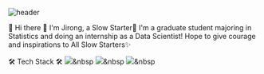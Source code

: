 ![header](https://capsule-render.vercel.app/api?type=wave&color=auto&height=200&section=header&text=Slow%20Starter();%20&fontSize=90&fontColor=000000)

👋  Hi there 👋
I'm Jirong, a Slow Starter🌱
I'm a graduate student majoring in Statistics and doing an internship as a Data Scientist!
Hope to give courage and inspirations to All Slow Starters✨

🛠 Tech Stack 🛠
 <img src="https://img.shields.io/badge/Python-3776AB?style=flat-square&logo=Python&logoColor=white"/></a>&nbsp 
<img src="https://img.shields.io/badge/R-276DC3?style=flat-square&logo=R&logoColor=white"/></a>&nbsp
<img src="https://img.shields.io/badge/C-A8B9CC?style=flat-square&logo=C&logoColor=white"/></a>&nbsp 
  


